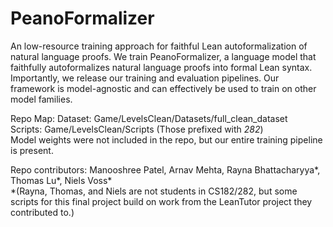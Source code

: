 # PeanoFormalizer
An low-resource training approach for faithful Lean autoformalization of natural language proofs. We train PeanoFormalizer, a language model that faithfully autoformalizes natural language proofs into formal Lean syntax. Importantly, we release our training and evaluation pipelines. Our framework is model-agnostic and can effectively be used to train on other model families. 

Repo Map:
Dataset: Game/LevelsClean/Datasets/full_clean_dataset <br/>
Scripts: Game/LevelsClean/Scripts (Those prefixed with _282_) <br/>
Model weights were not included in the repo, but our entire training pipeline is present. <br/>


Repo contributors: Manooshree Patel, Arnav Mehta, Rayna Bhattacharyya*, Thomas Lu*, Niels Voss* <br/>
*(Rayna, Thomas, and Niels are not students in CS182/282, but some scripts for this final project build on work from the LeanTutor project they contributed to.)


